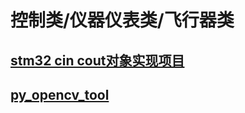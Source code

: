 # 控制类/仪器仪表类/飞行器类

## [stm32 cin cout对象实现项目](https://github.com/zgpTree/stm32_cppTest)
## [py_opencv_tool](https://github.com/IyangDc/py_opencv_tools.git)
